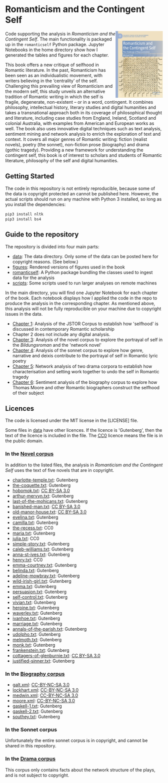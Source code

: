 # Romanticism and the Contingent Self

<img src="romanticism-and-the-contingent-self-cover.jpg" align="right" width="30%"/>

Code supporting the analysis in *Romanticism and the Contingent Self*. The main functionality is packaged up in the `romanticself` Python package. Jupyter Notebooks in the home directory show how I generated the tables and figures for each chapter.

This book offers a new critique of selfhood in Romantic literature. In the past, Romanticism has been seen as an individualistic movement, with writers believing in the ‘centrality’ of the self. Challenging this prevailing view of Romanticism and the modern self, this study unveils an alternative tradition of Romantic writing in which the self is fragile, degenerate, non-existent – or in a word, contingent. It combines philosophy, intellectual history, literary studies and digital humanities and takes a transnational approach both in its coverage of philosophical thought and literature, including case studies from England, Ireland, Scotland and colonial Australia, with examples from American and European works as well. The book also uses innovative digital techniques such as text analysis, sentiment mining and network analysis to enrich the exploration of text and context. It covers all major genres of Romantic writing: fiction (realist novels), poetry (the sonnet), non-fiction prose (biography) and drama (gothic tragedy). Providing a new framework for understanding the contingent self, this book is of interest to scholars and students of Romantic literature, philosophy of the self and digital humanities.

## Getting Started

The code in this repository is not entirely reproducible, because some of the data is copyright protected an cannot be published here. However, the actual scripts should run on any machine with Python 3 installed, so long as you install the dependencies:

```{python}
pip3 install nltk
pip3 install bs4
```

## Guide to the repository

The repository is divided into four main parts:

* [data](data): The data directory. Only some of the data can be posted here for copyright reasons. (See below.)
* [figures](figures): Rendered versions of figures used in the book
* [romanticself](romanticself): A Python package bundling the classes used to ingest data for the analysis
* [scripts](scripts): Some  scripts used to run larger analyses on remote machines

In the main directory, you will find one Jupyter Notebook for each chapter of the book. Each notebook displays how I applied the code in the repo to produce the analysis in the corresponding chapter. As mentioned above, this analysis will not be fully reproducible on your machine due to copyright issues in the data.

* [Chapter 1](Chapter%201%20-%20Must%20I%20Exist.ipynb): Analysis of the JSTOR Corpus to establish how 'selfhood' is discussed in contemporary Romantic scholarship
* Chapter 2 does not include any digital analysis.
* [Chapter 3](Chapter%203%20-%20Fiction.ipynb): Analysis of the novel corpus to explore the portrayal of self in the *Bildungsroman* and the 'network novel'
* [Chapter 4](Chapter%204%20-%20Lyric.ipynb): Analysis of the sonnet corpus to explore how genre, narrative and deixis contribute to the portrayal of self in Romantic lyric poetry
* [Chapter 5](Chapter%205%20-%20Drama.ipynb): Network analysis of two drama corpora to establish how characterisation and setting work together to undo the self in Romantic tragedy
* [Chapter 6](Chapter%206%20-%20Prose.ipynb): Sentiment analysis of the biography corpus to explore how Thomas Moore and other Romantic biographers construct the selfhood of their subject

## Licences

The code is licensed under the MIT license in the [LICENSE] file.

Some files in [data](data) have other licences. If the licence is 'Gutenberg', then the text of the licence is included in the file. The [CC0](https://creativecommons.org/choose/zero/) licence means the file is in the public domain.

### In the [Novel corpus](data/novel-corpus/)

In addition to the listed files, the analysis in *Romanticism and the Contingent Self* uses the text of five novels that are in copyright.

* [charlotte-temple.txt](data/novel-corpus/charlotte-temple.txt): Gutenberg
* [the-coquette.txt](data/novel-corpus/the-coquette.txt): Gutenberg
* [hobomok.txt](data/novel-corpus/hobomok.txt): [CC BY-SA 3.0](http://creativecommons.org/licenses/by-sa/3.0)
* [arthur-mervyn.txt](data/novel-corpus/arthur-mervyn.txt): Gutenberg
* [last-of-the-mohicans.txt](data/novel-corpus/last-of-the-mohicans.txt): Gutenberg
* [banished-man.txt](data/novel-corpus/banished-man.txt): [CC BY-SA 3.0](http://creativecommons.org/licenses/by-sa/3.0)
* [old-manor-house.txt](data/novel-corpus/old-manor-house.txt): [CC BY-SA 3.0](http://creativecommons.org/licenses/by-sa/3.0)
* [evelina.txt](data/novel-corpus/evelina.txt): Gutenberg
* [camilla.txt](data/novel-corpus/camilla.txt): Gutenberg
* [the-recess.txt](data/novel-corpus/the-recess.txt): CC0
* [maria.txt](data/novel-corpus/maria.txt): Gutenberg
* [julia.txt](data/novel-corpus/julia.txt): CC0
* [simple-story.txt](data/novel-corpus/simple-story.txt): Gutenberg
* [caleb-williams.txt](data/novel-corpus/caleb-williams.txt): Gutenberg
* [anna-st-ives.txt](data/novel-corpus/anna-st-ives.txt): Gutenberg
* [henry.txt](data/novel-corpus/henry.txt): CC0
* [emma-courtney.txt](data/novel-corpus/emma-courtney.txt): Gutenberg
* [belinda.txt](data/novel-corpus/belinda.txt): Gutenberg
* [adeline-mowbray.txt](data/novel-corpus/adeline-mowbray.txt): Gutenberg
* [wild-irish-girl.txt](data/novel-corpus/wild-irish-girl.txt): Gutenberg
* [emma.txt](data/novel-corpus/emma.txt): Gutenberg
* [persuasion.txt](data/novel-corpus/persuasion.txt): Gutenberg
* [self-control.txt](data/novel-corpus/self-control.txt): Gutenberg
* [vivian.txt](data/novel-corpus/vivian.txt): Gutenberg
* [heroine.txt](data/novel-corpus/heroine.txt): Gutenberg
* [waverley.txt](data/novel-corpus/waverley.txt): Gutenberg
* [ivanhoe.txt](data/novel-corpus/ivanhoe.txt): Gutenberg
* [marriage.txt](data/novel-corpus/marriage.txt): Gutenberg
* [annals-of-the-parish.txt](data/novel-corpus/annals-of-the-parish.txt): Gutenberg
* [udolpho.txt](data/novel-corpus/udolpho.txt): Gutenberg
* [melmoth.txt](data/novel-corpus/melmoth.txt): Gutenberg
* [monk.txt](data/novel-corpus/monk.txt): Gutenberg
* [frankenstein.txt](data/novel-corpus/frankenstein.txt): Gutenberg
* [cottagers-of-glenburnie.txt](data/novel-corpus/cottagers-of-glenburnie.txt): [CC BY-SA 3.0](http://creativecommons.org/licenses/by-sa/3.0)
* [justified-sinner.txt](data/novel-corpus/justified-sinner.txt): Gutenberg

### In the [Biography corpus](data/biography-corpus/)

* [galt.xml](data/biography-corpus/galt.xml): [CC-BY-NC-SA 3.0](http://creativecommons.org/licenses/by-nc-sa/3.0/)
* [lockhart.xml](data/biography-corpus/lockhart.xml): [CC-BY-NC-SA 3.0](http://creativecommons.org/licenses/by-nc-sa/3.0/)
* [medwin.xml](data/biography-corpus/medwin.xml): [CC-BY-NC-SA 3.0](http://creativecommons.org/licenses/by-nc-sa/3.0/)
* [moore.xml](data/biography-corpus/moore.xml): [CC-BY-NC-SA 3.0](http://creativecommons.org/licenses/by-nc-sa/3.0/)
* [gaskell-1.txt](data/biography-corpus/gaskell-1.txt): Gutenberg
* [gaskell-2.txt](data/biography-corpus/gaskell-2.txt): Gutenberg
* [southey.txt](data/biography-corpus/southey.txt): Gutenberg

### In the Sonnet corpus

Unfortunately the entire sonnet corpus is in copyright, and cannot be shared in this repository.

### In the [Drama corpus](data/drama-networks/)

This corpus only contains facts about the network structure of the plays, and is not subject to copyright.

[data]: data
